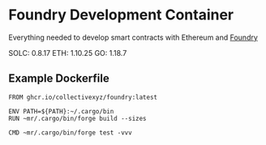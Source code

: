 # Foundry Development Container

Everything needed to develop smart contracts with Ethereum and [Foundry](https://github.com/foundry-rs/foundry)

SOLC: 0.8.17
ETH: 1.10.25
GO: 1.18.7

## Example Dockerfile

```
FROM ghcr.io/collectivexyz/foundry:latest

ENV PATH=${PATH}:~/.cargo/bin
RUN ~mr/.cargo/bin/forge build --sizes

CMD ~mr/.cargo/bin/forge test -vvv
```
